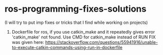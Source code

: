# ros-programming-fixes-solutions
(I will try to put imp fixes or tricks that I find while working on projects)

1. Dockerfile for ros, if you use catkin_make and it repeatedly gives error 'catkin_make' not found. 
Use CMD for catkin_make instead of RUN
FIX was given here: https://stackoverflow.com/questions/55941916/unable-to-execute-catkin-commands-using-run-in-dockerfile

